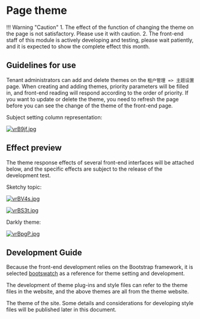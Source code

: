 # Page theme

!!! Warning "Caution"
    1. The effect of the function of changing the theme on the page is not satisfactory. Please use it with caution.
    2. The front-end staff of this module is actively developing and testing, please wait patiently, and it is expected to show the complete effect this month.

## Guidelines for use

  Tenant administrators can add and delete themes on the `租户管理 => 主题设置` page. When creating and adding themes, priority parameters will be filled in, and front-end reading will respond according to the order of priority. If you want to update or delete the theme, you need to refresh the page before you can see the change of the theme of the front-end page.

  Subject setting column representation:

  [![vrB9jf.jpg](https://s1.ax1x.com/2022/08/19/vrB9jf.jpg)](https://imgse.com/i/vrB9jf)

## Effect preview

  The theme response effects of several front-end interfaces will be attached below, and the specific effects are subject to the release of the development test.

  Sketchy topic:

  [![vrBV4s.jpg](https://s1.ax1x.com/2022/08/19/vrBV4s.jpg)](https://imgse.com/i/vrBV4s)

  [![vrBS3t.jpg](https://s1.ax1x.com/2022/08/19/vrBS3t.jpg)](https://imgse.com/i/vrBS3t)

  Darkly theme:

  [![vrBpgP.jpg](https://s1.ax1x.com/2022/08/19/vrBpgP.jpg)](https://imgse.com/i/vrBpgP)
## Development Guide

  Because the front-end development relies on the Bootstrap framework, it is selected [bootswatch](https://bootswatch.com/) as a reference for theme setting and development.

  The development of theme plug-ins and style files can refer to the theme files in the website, and the above themes are all from the theme website.
  
  The theme of the site. Some details and considerations for developing style files will be published later in this document.

